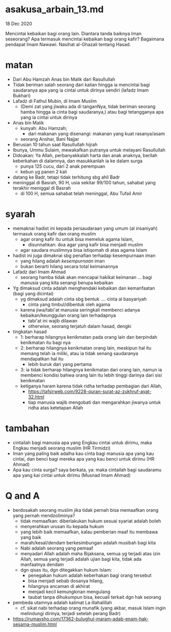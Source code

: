 # asakusa_arbain_13.md
18 Dec 2020

Mencintai kebaikan bagi orang lain.
Diantara tanda baiknya Iman seseorang?
Apa termasuk mencintai kebaikan bagi orang kafir? Bagaimana pendapat Imam Nawawi.
Nasihat al-Ghazali tentang Hasad.

# matan
* Dari Abu Hamzah Anas bin Malik dari Rasullullah
* Tidak beriman salah seorang dari kalian hingga ia mencintai bagi saudaranya apa yang ia cintai
  untuk dirinya sendiri (lafadz Imam Bukhari)
* Lafadz di Fathul Mubin, di Imam Muslim
  * (Demi zat yang jiwaku ada di tanganNya, tidak beriman seorang hamba hingga ia cinta bagi saudaranya,)
  atau bagi tetangganya apa yang ia cintai untuk dirinya
* Anas bin Malik
  * kunyah: Abu Hamzah;
    * dari makanan yang disenangi: makanan yang kuat rasanya/asam
  * seorang Anshar, Bani Najjar
* Berusian 10 tahun saat Rasullullah hijrah
* Ibunya, Ummu Sulaim, mewakafkan putranya untuk melayani Rasullullah 
* Didoakan: Ya Allah, perbanyakkalah harta dan anak anaknya, berilah keberkahan di dalamnya,
  dan masukkanlah ia ke dalam surga
  * punya 125 cucu, dari 2 anak perempuan
  * kebun yg panen 2 kali
* datang ke Badr, tetapi tidak terhitung sbg ahli Badr
* meninggal di Basrah, 90 H, usia sekitar 99/100 tahun, sahabat yang terakhir meniggal di Basrah
  * di 100 H, semua sahabat telah meninggal, Abu Tufail Amir 

# syarah
* memaknai hadist ini kepada persaudaraan yang umum (al insaniyah) termasuk orang kafir dan orang muslim
  * agar orang kafir itu untuk bisa memeluk agama Islam,
    * disunnahkan: doa agar yang kafir bisa menjadi muslim
  * agar saudara muslimnya bisa istiqomah di atas agama Islam
* hadist ini juga dimaknai sbg penafian terhadap kesempurnaan iman
  * yang hilang adalah *kesempurnaan* iman
  * bukan berarti hilang secara total keimanannya
* Lafadz dari Imam Ahmad
  * seorang hamba tidak akan mencapai hakikat keimanan ... bagi manusia yang 
    kita senangi berupa kebaikan
* Yg dimaksud cinta adalah menghendaki kebaikan dan kemanfaatan (bagi yang dicintai)
  * yg dimaksud adalah cinta sbg bentuk .... cinta al basyariyah
    * cinta yang timbul/dibentuk oleh agama
  * karena jiwa/tabi'at manusia seringkali membenci adanya kebaikan/keunggulan orang lain terhadapnya
    * tabi'at ini wajib dilawan
    * otherwise, seorang terjatuh dalam hasad, dengki
* tingkatan hasad
  * 1: berharap hilangnya kenikmatan pada orang lain dan berpindah kenikmatan itu bagi nya
  * 2: berharap hilangnya kenikmatan orang lain, meskipun hal itu memang telah ia miliki,
    atau ia tidak senang saudaranya mendapatkan hal itu
    * lebih buruk dari yang pertama
  * 3: ia tidak berharap hilangnya kenikmatan dari orang lain, namun ia membenci kondisi bahwa 
    orang lain itu lebih tinggi darinya dari sisi kenikmatan
  * ketiganya haram karena tidak ridha terhadap pembagian dari Allah, 
    * https://tafsirweb.com/9228-quran-surat-az-zukhruf-ayat-32.html
    * tiap manusia wajib mengobati dan mengarahkan jiwanya untuk ridha atas ketetapan Allah

# tambahan
* cintailah bagi manusia apa yang Engkau cintai untuk dirimu, 
  maka Engkau menjadi seorang muslim (HR Tirmidzi)
* Iman yang paling baik adalha kau cinta bagi manusia apa yang kau cintai,
  dan benci bagi mereka apa yang kau benci untuk dirimu (HR Ahmad)
* Apa kau cinta surga? saya berkata, ya: maka cintailah bagi saudaramu apa yang kai cintai 
  untuk dirimu (Musnad Imam Ahmad)

# Q and A
* berdosakah seorang muslim jika tidak pernah bisa memaafkan orang yang pernah mendzoliminya? 
  * tidak memaafkan: diberlakukan hukum sesuai syariat adalah boleh
  * menyerahkan urusan itu kepada hukum
  * yang lebih baik memaafkan, kalau pemberian maaf itu membawa yang baik
  * marah/kesal/dendam berkesimbungan adalah musibah bagi kita
  * Nabi adalah seorang yang pemaaf
  * menyadari Allah adalah maha Bijaksana, semua yg terjadi atas izin Allah,
    semua yang terjadi adalah ujian bagi kita, 
    tidak ada manfaatnya dendam
  * dgn qisas itu, dgn ditegakkan hukum Islam:
    * penegakan hukum adalah keberhakan bagi orang tersebut
    * bisa menjadi sebab dosanya hilang, 
    * hilangnya ancaman di akhirat
    * menjadi kecil kemungkinan mengulang
    * taubat tanpa dihukumpun bisa, kecuali terkait dgn hak seorang
 * pembeda utamnya adalah kalimat La illahalillah
   * cf. sikat nabi terhadap orang munafik 
     (yang akbar, masuk Islam ingin melindungi dirinya, terjadi setelah perang Badr)
 * https://rumaysho.com/17362-bulughul-maram-adab-enam-hak-sesama-muslim.html
